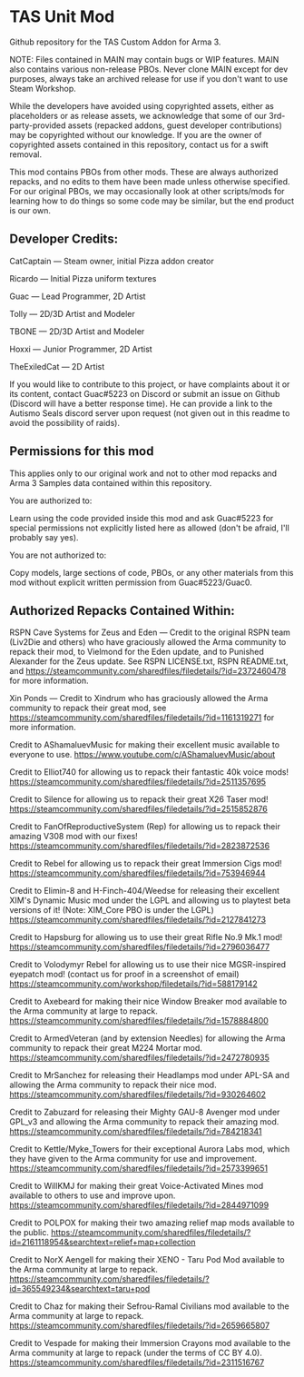 # TAS Unit Mod
Github repository for the TAS Custom Addon for Arma 3.

NOTE: Files contained in MAIN may contain bugs or WIP features. MAIN also contains various non-release PBOs. Never clone MAIN except for dev purposes, always take an archived release for use if you don't want to use Steam Workshop.

While the developers have avoided using copyrighted assets, either as placeholders or as release assets, we acknowledge that some of our 3rd-party-provided assets (repacked addons, guest developer contributions) may be copyrighted without our knowledge. If you are the owner of copyrighted assets contained in this repository, contact us for a swift removal.

This mod contains PBOs from other mods. These are always authorized repacks, and no edits to them have been made unless otherwise specified. For our original PBOs, we may occasionally look at other scripts/mods for learning how to do things so some code may be similar, but the end product is our own.



## Developer Credits:

CatCaptain — Steam owner, initial Pizza addon creator

Ricardo — Initial Pizza uniform textures

Guac — Lead Programmer, 2D Artist

Tolly — 2D/3D Artist and Modeler

TBONE — 2D/3D Artist and Modeler

Hoxxi — Junior Programmer, 2D Artist

TheExiledCat — 2D Artist

If you would like to contribute to this project, or have complaints about it or its content, contact Guac#5223 on Discord or submit an issue on Github (Discord will have a better response time). He can provide a link to the Autismo Seals discord server upon request (not given out in this readme to avoid the possibility of raids).



## Permissions for this mod
This applies only to our original work and not to other mod repacks and Arma 3 Samples data contained within this repository.

You are authorized to:

Learn using the code provided inside this mod and ask Guac#5223 for special permissions not explicitly listed here as allowed (don't be afraid, I'll probably say yes).

You are not authorized to:

Copy models, large sections of code, PBOs, or any other materials from this mod without explicit written permission from Guac#5223/Guac0.



## Authorized Repacks Contained Within:

RSPN Cave Systems for Zeus and Eden — Credit to the original RSPN team (Liv2Die and others) who have graciously allowed the Arma community to repack their mod, to Vielmond for the Eden update, and to Punished Alexander for the Zeus update. See RSPN LICENSE.txt, RSPN README.txt, and https://steamcommunity.com/sharedfiles/filedetails/?id=2372460478 for more information.

Xin Ponds — Credit to Xindrum who has graciously allowed the Arma community to repack their great mod, see https://steamcommunity.com/sharedfiles/filedetails/?id=1161319271 for more information.

Credit to AShamaluevMusic for making their excellent music available to everyone to use. https://www.youtube.com/c/AShamaluevMusic/about

Credit to Elliot740 for allowing us to repack their fantastic 40k voice mods! https://steamcommunity.com/sharedfiles/filedetails/?id=2511357695

Credit to Silence for allowing us to repack their great X26 Taser mod! https://steamcommunity.com/sharedfiles/filedetails/?id=2515852876

Credit to FanOfReproductiveSystem (Rep) for allowing us to repack their amazing V308 mod with our fixes! https://steamcommunity.com/sharedfiles/filedetails/?id=2823872536

Credit to Rebel for allowing us to repack their great Immersion Cigs mod! https://steamcommunity.com/sharedfiles/filedetails/?id=753946944

Credit to Elimin-8 and H-Finch-404/Weedse for releasing their excellent XIM's Dynamic Music mod under the LGPL and allowing us to playtest beta versions of it! (Note: XIM_Core PBO is under the LGPL) https://steamcommunity.com/sharedfiles/filedetails/?id=2127841273

Credit to Hapsburg for allowing us to use their great Rifle No.9 Mk.1 mod! https://steamcommunity.com/sharedfiles/filedetails/?id=2796036477

Credit to Volodymyr Rebel for allowing us to use their nice MGSR-inspired eyepatch mod! (contact us for proof in a screenshot of email) https://steamcommunity.com/workshop/filedetails/?id=588179142 

Credit to Axebeard for making their nice Window Breaker mod available to the Arma community at large to repack. https://steamcommunity.com/sharedfiles/filedetails/?id=1578884800

Credit to ArmedVeteran (and by extension Needles) for allowing the Arma community to repack their great M224 Mortar mod. https://steamcommunity.com/sharedfiles/filedetails/?id=2472780935

Credit to MrSanchez for releasing their Headlamps mod under APL-SA and allowing the Arma community to repack their nice mod. https://steamcommunity.com/sharedfiles/filedetails/?id=930264602

Credit to Zabuzard for releasing their Mighty GAU-8 Avenger mod under GPL_v3 and allowing the Arma community to repack their amazing mod. https://steamcommunity.com/sharedfiles/filedetails/?id=784218341

Credit to Kettle/Myke_Towers for their exceptional Aurora Labs mod, which they have given to the Arma community for use and improvement. https://steamcommunity.com/sharedfiles/filedetails/?id=2573399651

Credit to WillKMJ for making their great Voice-Activated Mines mod available to others to use and improve upon. https://steamcommunity.com/sharedfiles/filedetails/?id=2844971099

Credit to POLPOX for making their two amazing relief map mods available to the public. https://steamcommunity.com/sharedfiles/filedetails/?id=2161118954&searchtext=relief+map+collection

Credit to NorX Aengell for making their XENO - Taru Pod Mod available to the Arma community at large to repack. https://steamcommunity.com/sharedfiles/filedetails/?id=365549234&searchtext=taru+pod 

Credit to Chaz for making their Sefrou-Ramal Civilians mod available to the Arma community at large to repack. https://steamcommunity.com/sharedfiles/filedetails/?id=2659665807

Credit to Vespade for making their Immersion Crayons mod available to the Arma community at large to repack (under the terms of CC BY 4.0). https://steamcommunity.com/sharedfiles/filedetails/?id=2311516767